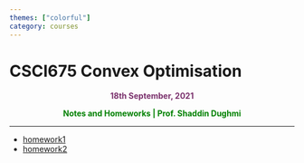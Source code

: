 ```yaml
---
themes: ["colorful"]
category: courses
---
```


# CSCI675 Convex Optimisation
<p style="text-align:center; color:#7A306C"> <b>18th September, 2021</b> </p>

<p style='text-align:center;color:green'><b> 
Notes and Homeworks | Prof. Shaddin Dughmi
</b></p>

---

- [homework1](hw1/hw1.pdf)
- [homework2](hw2)
